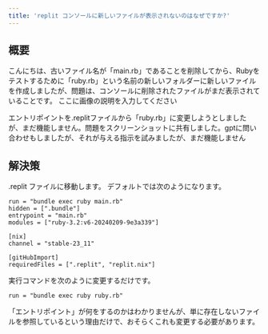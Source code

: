 ```yaml
---
title: 'replit コンソールに新しいファイルが表示されないのはなぜですか?'
---
```


## 概要
こんにちは、古いファイル名が「main.rb」であることを削除してから、Rubyをテストするために「ruby.rb」という名前の新しいフォルダーに新しいファイルを作成しましたが、問題は、コンソールに削除されたファイルがまだ表示されていることです。
ここに画像の説明を入力してください

エントリポイントを.replitファイルから「ruby.rb」に変更しようとしましたが、まだ機能しません。問題をスクリーンショットに共有しました。gptに問い合わせもしましたが、それが与える指示を試みましたが、まだ機能しません

## 解決策
.replit ファイルに移動します。
デフォルトでは次のようになります。

```
run = "bundle exec ruby main.rb"
hidden = [".bundle"]
entrypoint = "main.rb"
modules = ["ruby-3.2:v6-20240209-9e3a339"]

[nix]
channel = "stable-23_11"

[gitHubImport]
requiredFiles = [".replit", "replit.nix"]

```
実行コマンドを次のように変更するだけです。

```
run = "bundle exec ruby ruby.rb"

```
「エントリポイント」が何をするのかはわかりませんが、単に存在しないファイルを参照しているという理由だけで、おそらくこれも変更する必要があります。

